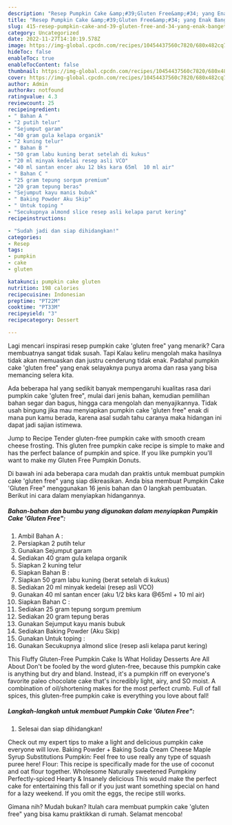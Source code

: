 ```yaml
---
description: "Resep Pumpkin Cake &amp;#39;Gluten Free&amp;#34; yang Enak Banget"
title: "Resep Pumpkin Cake &amp;#39;Gluten Free&amp;#34; yang Enak Banget"
slug: 415-resep-pumpkin-cake-and-39-gluten-free-and-34-yang-enak-banget
category: Uncategorized
date: 2022-11-27T14:10:19.578Z
image: https://img-global.cpcdn.com/recipes/10454437560c7820/680x482cq70/pumpkin-cake-gluten-free-foto-resep-utama.jpg
hideToc: false
enableToc: true
enableTocContent: false
thumbnail: https://img-global.cpcdn.com/recipes/10454437560c7820/680x482cq70/pumpkin-cake-gluten-free-foto-resep-utama.jpg
cover: https://img-global.cpcdn.com/recipes/10454437560c7820/680x482cq70/pumpkin-cake-gluten-free-foto-resep-utama.jpg
author: Admin
authorAv: notfound
ratingvalue: 4.3
reviewcount: 25
recipeingredient:
- " Bahan A "
- "2 putih telur"
- "Sejumput garam"
- "40 gram gula kelapa organik"
- "2 kuning telur"
- " Bahan B "
- "50 gram labu kuning berat setelah di kukus"
- "20 ml minyak kedelai resep asli VCO"
- "40 ml santan encer aku 12 bks kara 65ml  10 ml air"
- " Bahan C "
- "25 gram tepung sorgum premium"
- "20 gram tepung beras"
- "Sejumput kayu manis bubuk"
- " Baking Powder Aku Skip"
- " Untuk toping "
- "Secukupnya almond slice resep asli kelapa parut kering"
recipeinstructions:

- "Sudah jadi dan siap dihidangkan!"
categories:
- Resep
tags:
- pumpkin
- cake
- gluten

katakunci: pumpkin cake gluten 
nutrition: 198 calories
recipecuisine: Indonesian
preptime: "PT22M"
cooktime: "PT33M"
recipeyield: "3"
recipecategory: Dessert

---
```



Lagi mencari inspirasi resep pumpkin cake &#39;gluten free&#34; yang menarik? Cara membuatnya sangat tidak susah. Tapi Kalau keliru mengolah maka hasilnya tidak akan memuaskan dan justru cenderung tidak enak. Padahal pumpkin cake &#39;gluten free&#34; yang enak selayaknya punya aroma dan rasa yang bisa memancing selera kita.


Ada beberapa hal yang sedikit banyak mempengaruhi kualitas rasa dari pumpkin cake &#39;gluten free&#34;, mulai dari jenis bahan, kemudian pemilihan bahan segar dan bagus, hingga cara mengolah dan menyajikannya. Tidak usah bingung jika mau menyiapkan pumpkin cake &#39;gluten free&#34; enak di mana pun kamu berada, karena asal sudah tahu caranya maka hidangan ini dapat jadi sajian istimewa.

Jump to Recipe Tender gluten-free pumpkin cake with smooth cream cheese frosting. This gluten free pumpkin cake recipe is simple to make and has the perfect balance of pumpkin and spice. If you like pumpkin you&#39;ll want to make my Gluten Free Pumpkin Donuts.


Di bawah ini ada beberapa cara mudah dan praktis untuk membuat pumpkin cake &#39;gluten free&#34; yang siap dikreasikan. Anda bisa membuat Pumpkin Cake &#39;Gluten Free&#34; menggunakan 16 jenis bahan dan 0 langkah pembuatan. Berikut ini cara dalam menyiapkan hidangannya.

<!--inarticleads1-->

##### Bahan-bahan dan bumbu yang digunakan dalam menyiapkan Pumpkin Cake &#39;Gluten Free&#34;:

1. Ambil  Bahan A :
1. Persiapkan 2 putih telur
1. Gunakan Sejumput garam
1. Sediakan 40 gram gula kelapa organik
1. Siapkan 2 kuning telur
1. Siapkan  Bahan B :
1. Siapkan 50 gram labu kuning (berat setelah di kukus)
1. Sediakan 20 ml minyak kedelai (resep asli VCO)
1. Gunakan 40 ml santan encer (aku 1/2 bks kara @65ml + 10 ml air)
1. Siapkan  Bahan C :
1. Sediakan 25 gram tepung sorgum premium
1. Sediakan 20 gram tepung beras
1. Gunakan Sejumput kayu manis bubuk
1. Sediakan  Baking Powder (Aku Skip)
1. Gunakan  Untuk toping :
1. Gunakan Secukupnya almond slice (resep asli kelapa parut kering)


This Fluffy Gluten-Free Pumpkin Cake Is What Holiday Desserts Are All About Don&#39;t be fooled by the word gluten-free, because this pumpkin cake is anything but dry and bland. Instead, it&#39;s a pumpkin riff on everyone&#39;s favorite paleo chocolate cake that&#39;s incredibly light, airy, and SO moist. A combination of oil/shortening makes for the most perfect crumb. Full of fall spices, this gluten-free pumpkin cake is everything you love about fall! 

<!--inarticleads2-->

##### Langkah-langkah untuk membuat Pumpkin Cake &#39;Gluten Free&#34;:


1. Selesai dan siap dihidangkan!

Check out my expert tips to make a light and delicious pumpkin cake everyone will love. Baking Powder + Baking Soda Cream Cheese Maple Syrup Substitutions Pumpkin: Feel free to use really any type of squash puree here! Flour: This recipe is specifically made for the use of coconut and oat flour together. Wholesome Naturally sweetened Pumpkiny Perfectly-spiced Hearty &amp; Insanely delicious This would make the perfect cake for entertaining this fall or if you just want something special on hand for a lazy weekend. If you omit the eggs, the recipe still works. 

Gimana nih? Mudah bukan? Itulah cara membuat pumpkin cake &#39;gluten free&#34; yang bisa kamu praktikkan di rumah. Selamat mencoba!
